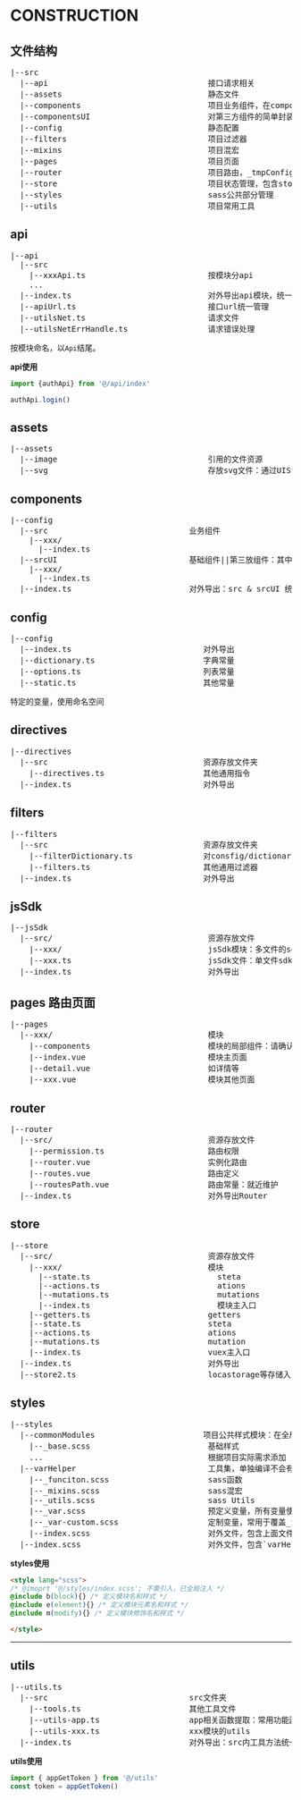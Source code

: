 # CONSTRUCTION

## 文件结构

<pre>
|--src
  |--api                                  接口请求相关
  |--assets                               静态文件
  |--components                           项目业务组件，在componentsUI基础之上或自主开发的组件
  |--componentsUI                         对第三方组件的简单封装，一般是非业务组件
  |--config                               静态配置
  |--filters                              项目过滤器
  |--mixins                               项目混宏
  |--pages                                项目页面
  |--router                               项目路由，_tmpConfig根据pages自动生产的路由列表
  |--store                                项目状态管理，包含store2 localStorage存储
  |--styles                               sass公共部分管理
  |--utils                                项目常用工具
</pre>


## api

<pre>
|--api
  |--src                                              
    |--xxxApi.ts                          按模块分api                    
    ...
  |--index.ts                             对外导出api模块，统一使用 `export {xxxApi}` 模式导出api
  |--apiUrl.ts                            接口url统一管理
  |--utilsNet.ts                          请求文件
  |--utilsNetErrHandle.ts                 请求错误处理
</pre>

按模块命名，以`Api`结尾。

**api使用**

```js
import {authApi} from '@/api/index'

authApi.login()

```

## assets

<pre>
|--assets
  |--image                                引用的文件资源
  |--svg                                  存放svg文件：通过UISvg组件使用
</pre>

## components

<pre>
|--config
  |--src                              业务组件
    |--xxx/
      |--index.ts
  |--srcUI                            基础组件||第三放组件：其中基础组件用于后期开发独立的框架
    |--xxx/
      |--index.ts
  |--index.ts                         对外导出：src & srcUI 统一在该文件export
</pre>

## config

<pre>
|--config
  |--index.ts                            对外导出
  |--dictionary.ts                       字典常量
  |--options.ts                          列表常量
  |--static.ts                           其他常量
</pre>

特定的变量，使用命名空间

## directives

<pre>
|--directives
  |--src                                 资源存放文件夹
    |--directives.ts                     其他通用指令
  |--index.ts                            对外导出
</pre>

## filters

<pre>
|--filters
  |--src                                 资源存放文件夹
    |--filterDictionary.ts               对consfig/dictionary.ts的过滤器
    |--filters.ts                        其他通用过滤器
  |--index.ts                            对外导出
</pre>

## jsSdk

<pre>
|--jsSdk
  |--src/                                 资源存放文件
    |--xxx/                               jsSdk模块：多文件的sdk
    |--xxx.ts                             jsSdk文件：单文件sdk
  |--index.ts                             对外导出
</pre>


## pages 路由页面
<pre>
|--pages
  |--xxx/                                 模块
    |--components                         模块的局部组件：请确认该组件只在该模块下使用
    |--index.vue                          模块主页面
    |--detail.vue                         如详情等
    |--xxx.vue                            模块其他页面
</pre>

## router
<pre>
|--router
  |--src/                                 资源存放文件
    |--permission.ts                      路由权限
    |--router.vue                         实例化路由
    |--routes.vue                         路由定义
    |--routesPath.vue                     路由常量：就近维护
  |--index.ts                             对外导出Router
</pre>

## store
<pre>
|--store
  |--src/                                 资源存放文件
    |--xxx/                               模块
      |--state.ts                           steta
      |--actions.ts                         ations
      |--mutations.ts                       mutations
      |--index.ts                           模块主入口
    |--getters.ts                         getters
    |--state.ts                           steta
    |--actions.ts                         ations
    |--mutations.ts                       mutation
    |--index.ts                           vuex主入口
  |--index.ts                             对外导出
  |--store2.ts                            locastorage等存储入口
</pre>

## styles

<pre>
|--styles
  |--commonModules                       项目公共样式模块：在全局引用了
    |--_base.scss                         基础样式 
    ...                                   根据项目实际需求添加
  |--varHelper                            工具集，单独编译不会有输出，所有样式可以引用
    |--_funciton.scss                     sass函数
    |--_mixins.scss                       sass混宏
    |--_utils.scss                        sass Utils
    |--_var.scss                          预定义变量，所有变量使用default，可在_var-custom.scss修改：原则上不做修改
    |--_var-custom.scss                   定制变量，常用于覆盖_var.scss
    |--index.scss                         对外文件，包含上面文件
  |--index.scss                           对外文件，包含`varHelper/index.scss`
</pre>

**styles使用**

```html
<style lang="scss">
/* @imoprt '@/styles/index.scss'; 不需引入，已全局注入 */
@include b(block){} /* 定义模块名和样式 */
@include e(element){} /* 定义模块元素名和样式 */
@include m(modify){} /* 定义模块修饰名和样式 */

</style>
```
---

## utils

<pre>
|--utils.ts 
  |--src                              src文件夹
    |--tools.ts                       其他工具文件
    |--utils-app.ts                   app相关函数提取：常用功能函数入口，使用命名空间 appXxx
    |--utils-xxx.ts                   xxx模块的utils
  |--index.ts                         对外导出：src内工具方法统一在index.ts export
</pre>

**utils使用**

```js
import { appGetToken } from '@/utils'
const token = appGetToken()
```

